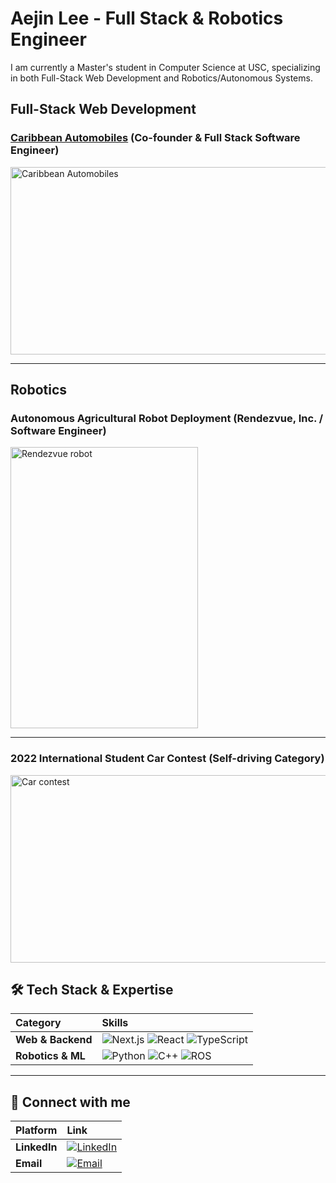 # Aejin Lee - Full Stack & Robotics Engineer

I am currently a Master's student in Computer Science at USC, specializing in both Full-Stack Web Development and Robotics/Autonomous Systems.

## Full-Stack Web Development

### [Caribbean Automobiles](https://www.caribbeanautomobiles.com/) (Co-founder & Full Stack Software Engineer)
<img width="550" height="300" alt="Caribbean Automobiles" src="https://github.com/user-attachments/assets/b6d78280-6e69-4ea6-9e8d-7ef46562b39a" />

---
## Robotics

### Autonomous Agricultural Robot Deployment (Rendezvue, Inc. / Software Engineer)
<img width="300" height="450" alt="Rendezvue robot" src="https://github.com/user-attachments/assets/c6de44f2-c8e1-4efb-ad7c-826bc5beaf44" />


---

### 2022 International Student Car Contest (Self-driving Category)

<img src="https://github.com/user-attachments/assets/127e1278-cb10-4ee8-8b0d-e42a385ad227" width="550" height="300" alt="Car contest"/>


## 🛠️ Tech Stack & Expertise

| Category | Skills |
| :--- | :--- |
| **Web & Backend** | ![Next.js](https://img.shields.io/badge/Next.js-000000?style=for-the-badge&logo=next.js&logoColor=white) ![React](https://img.shields.io/badge/React-61DAFB?style=for-the-badge&logo=react&logoColor=white) ![TypeScript](https://img.shields.io/badge/TypeScript-3178C6?style=for-the-badge&logo=typescript&logoColor=white) |
| **Robotics & ML** | ![Python](https://img.shields.io/badge/Python-3776AB?style=for-the-badge&logo=python&logoColor=white) ![C++](https://img.shields.io/badge/C%2B%2B-00599C?style=for-the-badge&logo=c%2B%2B&logoColor=white) ![ROS](https://img.shields.io/badge/ROS-22314E?style=for-the-badge&logo=ros&logoColor=white) |

---


## 🔗 Connect with me

| Platform | Link |
| :--- | :--- |
| **LinkedIn** | [![LinkedIn](https://img.shields.io/badge/LinkedIn-0077B5?style=for-the-badge&logo=linkedin&logoColor=white)](www.linkedin.com/in/aejin-lee) |
| **Email** | [![Email](https://img.shields.io/badge/Gmail-D14836?style=for-the-badge&logo=gmail&logoColor=white)](mailto:aejinlee00@gmail.com) |
